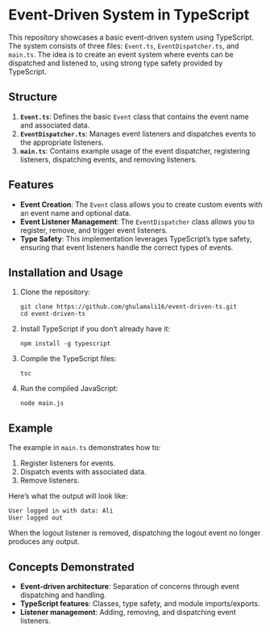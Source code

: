 
# Event-Driven System in TypeScript

This repository showcases a basic event-driven system using TypeScript. The system consists of three files: `Event.ts`, `EventDispatcher.ts`, and `main.ts`. The idea is to create an event system where events can be dispatched and listened to, using strong type safety provided by TypeScript.

## Structure

1. **`Event.ts`**: Defines the basic `Event` class that contains the event name and associated data.
2. **`EventDispatcher.ts`**: Manages event listeners and dispatches events to the appropriate listeners.
3. **`main.ts`**: Contains example usage of the event dispatcher, registering listeners, dispatching events, and removing listeners.

## Features

- **Event Creation**: The `Event` class allows you to create custom events with an event name and optional data.
- **Event Listener Management**: The `EventDispatcher` class allows you to register, remove, and trigger event listeners.
- **Type Safety**: This implementation leverages TypeScript’s type safety, ensuring that event listeners handle the correct types of events.

## Installation and Usage

1. Clone the repository:

   ```
   git clone https://github.com/ghulamali16/event-driven-ts.git
   cd event-driven-ts
   ```

2. Install TypeScript if you don’t already have it:

   ```
   npm install -g typescript
   ```

3. Compile the TypeScript files:

   ```
   tsc
   ```

4. Run the compiled JavaScript:

   ```
   node main.js
   ```

## Example

The example in `main.ts` demonstrates how to:

1. Register listeners for events.
2. Dispatch events with associated data.
3. Remove listeners.

Here’s what the output will look like:

```
User logged in with data: Ali
User logged out
```

When the logout listener is removed, dispatching the logout event no longer produces any output.

## Concepts Demonstrated

- **Event-driven architecture**: Separation of concerns through event dispatching and handling.
- **TypeScript features**: Classes, type safety, and module imports/exports.
- **Listener management**: Adding, removing, and dispatching event listeners.
